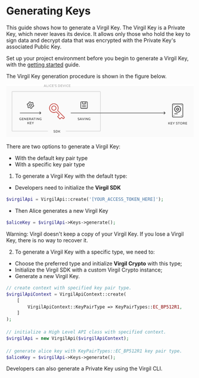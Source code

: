 # Generating Keys

This guide shows how to generate a Virgil Key.  The Virgil Key is a Private Key, which never leaves its device. It allows only those who hold the key to sign data and decrypt data that was encrypted with the Private Key's associated Public Key.

Set up your project environment before you begin to generate a Virgil Key, with the [getting started](/docs/guides/configuration/client-configuration.md) guide.

The Virgil Key generation procedure is shown in the figure below.

![Virgil Key Intro](/docs/img/Key_introduction.png "Keys generation")

There are two options to generate a Virgil Key:
- With the default key pair type
- With a specific key pair type


1. To generate a Virgil Key with the default type:


- Developers need to initialize the **Virgil SDK**

```php
$virgilApi = VirgilApi::create('[YOUR_ACCESS_TOKEN_HERE]');
```

- Then Alice generates a new Virgil Key

```php
$aliceKey = $virgilApi->Keys->generate();
```

Warning: Virgil doesn't keep a copy of your Virgil Key. If you lose a Virgil Key, there is no way to recover it.

2. To generate a Virgil Key with a specific type, we need to:


- Choose the preferred type and initialize **Virgil Crypto** with this type;
- Initialize the Virgil SDK with a custom Virgil Crypto instance;
- Generate a new Virgil Key.

```php
// create context with specified key pair type.
$virgilApiContext = VirgilApiContext::create(
    [
        VirgilApiContext::KeyPairType => KeyPairTypes::EC_BP512R1,
    ]
);

// initialize a High Level API class with specified context.
$virgilApi = new VirgilApi($virgilApiContext);

// generate alice key with KeyPairTypes::EC_BP512R1 key pair type.
$aliceKey = $virgilApi->Keys->generate();
```

Developers can also generate a Private Key using the Virgil CLI.
